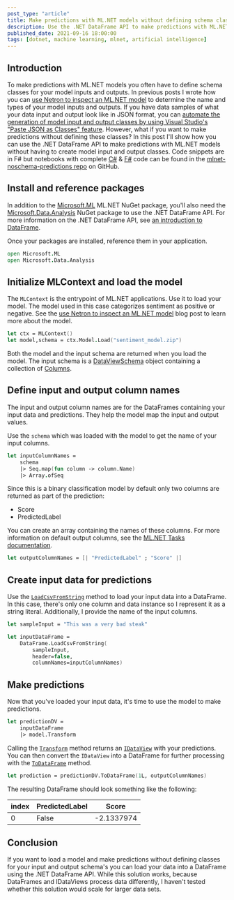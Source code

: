```yaml
---
post_type: "article" 
title: Make predictions with ML.NET models without defining schema classes
description: Use the .NET DataFrame API to make predictions with ML.NET models without defining model input and output schema classes. 
published_date: 2021-09-16 18:00:00
tags: [dotnet, machine learning, mlnet, artificial intelligence]
---
```


## Introduction

To make predictions with ML.NET models you often have to define schema classes for your model inputs and outputs. In previous posts I wrote how you can [use Netron to inspect an ML.NET model](inspect-mlnet-models-netron.html) to determine the name and types of your model inputs and outputs. If you have data samples of what your data input and output look like in JSON format, you can [automate the generation of model input and output classes by using Visual Studio's "Paste JSON as Classes" feature](vs-automate-mlnet-schema-generation.html). However, what if you want to make predictions without defining these classes? In this post I'll show how you can use the .NET DataFrame API to make predictions with ML.NET models without having to create model input and output classes. Code snippets are in F# but notebooks with complete [C#](https://github.com/lqdev/mlnet-noschema-predictions/blob/main/CSharp-NB.ipynb) & [F#](https://github.com/lqdev/mlnet-noschema-predictions/blob/main/FSharp-NB.ipynb) code can be found in the [mlnet-noschema-predictions repo](https://github.com/lqdev/mlnet-noschema-predictions) on GitHub.

## Install and reference packages

In addition to the [Microsoft.ML](https://www.nuget.org/packages/Microsoft.ML/) ML.NET NuGet package, you'll also need the [Microsoft.Data.Analysis](https://www.nuget.org/packages/Microsoft.Data.Analysis/) NuGet package to use the .NET DataFrame API. For more information on the .NET DataFrame API, see [an introduction to DataFrame](https://devblogs.microsoft.com/dotnet/an-introduction-to-dataframe/).

Once your packages are installed, reference them in your application.

```fsharp
open Microsoft.ML
open Microsoft.Data.Analysis
```

## Initialize MLContext and load the model

The `MLContext` is the entrypoint of ML.NET applications. Use it to load your model. The model used in this case categorizes sentiment as positive or negative. See the [use Netron to inspect an ML.NET model](inspect-mlnet-models-netron.html) blog post to learn more about the model.

```fsharp
let ctx = MLContext()
let model,schema = ctx.Model.Load("sentiment_model.zip")
```

Both the model and the input schema are returned when you load the model. The input schema is a [DataViewSchema](https://docs.microsoft.com/dotnet/api/microsoft.ml.dataviewschema?view=ml-dotnet) object containing a collection of [Columns](https://docs.microsoft.com/dotnet/api/microsoft.ml.dataviewschema.column?view=ml-dotnet).

## Define input and output column names

The input and output column names are for the DataFrames containing your input data and predictions. They help the model map the input and output values.

Use the `schema` which was loaded with the model to get the name of your input columns.

```fsharp
let inputColumnNames = 
    schema 
    |> Seq.map(fun column -> column.Name) 
    |> Array.ofSeq
```

Since this is a binary classification model by default only two columns are returned as part of the prediction:

- Score
- PredictedLabel

You can create an array containing the names of these columns. For more information on default output columns, see the [ML.NET Tasks documentation](https://docs.microsoft.com/dotnet/machine-learning/resources/tasks#binary-classification-inputs-and-outputs).

```fsharp
let outputColumnNames = [| "PredictedLabel" ; "Score" |]
```

## Create input data for predictions

Use the [`LoadCsvFromString`](https://docs.microsoft.com/dotnet/api/microsoft.data.analysis.dataframe.loadcsvfromstring?view=ml-dotnet-preview#Microsoft_Data_Analysis_DataFrame_LoadCsvFromString_System_String_System_Char_System_Boolean_System_String___System_Type___System_Int64_System_Int32_System_Boolean_) method to load your input data into a DataFrame. In this case, there's only one column and data instance so I represent it as a string literal. Additionally, I provide the name of the input columns.

```fsharp
let sampleInput = "This was a very bad steak"

let inputDataFrame = 
    DataFrame.LoadCsvFromString(
        sampleInput, 
        header=false, 
        columnNames=inputColumnNames)
```

## Make predictions

Now that you've loaded your input data, it's time to use the model to make predictions.

```fsharp
let predictionDV = 
    inputDataFrame 
    |> model.Transform 
```

Calling the [`Transform`](https://docs.microsoft.com/dotnet/api/microsoft.ml.itransformer.transform?view=ml-dotnet#Microsoft_ML_ITransformer_Transform_Microsoft_ML_IDataView_) method  returns an [`IDataView`](https://docs.microsoft.com/dotnet/api/microsoft.ml.idataview?view=ml-dotnet) with your predictions. You can then convert the `IDataView` into a DataFrame for further processing with the [`ToDataFrame`](https://docs.microsoft.com/dotnet/api/microsoft.ml.idataviewextensions.todataframe?view=ml-dotnet-preview) method.

```fsharp
let prediction = predictionDV.ToDataFrame(1L, outputColumnNames)
```

The resulting DataFrame should look something like the following:

| index | PredictedLabel | Score | 
|---|---|---|
|0 |False | -2.1337974 |

## Conclusion

If you want to load a model and make predictions without defining  classes for your input and output schema's you can load your data into a DataFrame using the .NET DataFrame API. While this solution works, because DataFrames and IDataViews process data differently, I haven't tested whether this solution would scale for larger data sets.
